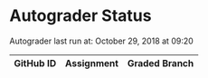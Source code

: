 # Autograder Status
Autograder last run at: October 29, 2018 at 09:20

| GitHub ID | Assignment | Graded Branch |
|-----------|------------|---------------|
